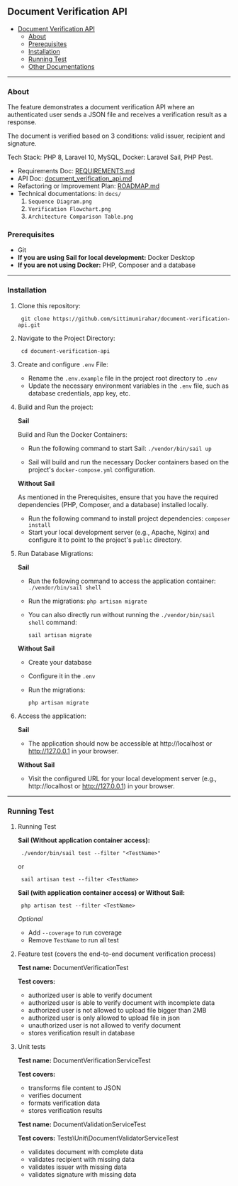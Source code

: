 ## Document Verification API
- [Document Verification API](#document-verification-api)
  - [About](#about)
  - [Prerequisites](#prerequisites)
  - [Installation](#installation)
  - [Running Test](#running-test)
  - [Other Documentations](#other-documentations)

***
### About

The feature demonstrates a document verification API where an authenticated user sends a JSON file and receives a verification result as a response.

The document is verified based on 3 conditions: valid issuer, recipient and signature. 

Tech Stack: PHP 8, Laravel 10, MySQL, Docker: Laravel Sail, PHP Pest.

 - Requirements Doc: [REQUIREMENTS.md](https://github.com/sittimunirahar/document-verification-api/blob/main/REQUIREMENTS.md)
 - API Doc: [document_verification_api.md](https://github.com/sittimunirahar/document-verification-api/blob/main/docs/document_verification_api.md)
 - Refactoring or Improvement Plan: [ROADMAP.md](https://github.com/sittimunirahar/document-verification-api/blob/main/ROADMAP.md)
 - Technical documentations: in `docs/`
    1. `Sequence Diagram.png`
    2. `Verification Flowchart.png`
    3. `Architecture Comparison Table.png`

### Prerequisites

- Git
- **If you are using Sail for local development:** Docker Desktop
- **If you are not using Docker:** PHP, Composer and a database

***

### Installation

1. Clone this repository:

        git clone https://github.com/sittimunirahar/document-verification-api.git

2. Navigate to the Project Directory:
   
        cd document-verification-api

3. Create and configure `.env` File:

   - Rename the `.env.example` file in the project root directory to `.env`
   - Update the necessary environment variables in the `.env` file, such as database credentials, app key, etc.

4. Build and Run the project:
  
    **Sail** 
    
    Build and Run the Docker Containers:
    - Run the following command to start Sail:
      `./vendor/bin/sail up`

    - Sail will build and run the necessary Docker containers based on the project's `docker-compose.yml` configuration.

    **Without Sail**
    
    As mentioned in the Prerequisites, ensure that you have the required dependencies (PHP, Composer, and a database) installed locally. 
    - Run the following command to install project dependencies:
    `composer install`
    - Start your local development server (e.g., Apache, Nginx) and configure it to point to the project's `public` directory.

5. Run Database Migrations:
   
   **Sail**
   
   - Run the following command to access the application container:
      `./vendor/bin/sail shell`

   - Run the migrations:
      `php artisan migrate`

   - You can also directly run without running the `./vendor/bin/sail shell` command: 
  
      `sail artisan migrate`

   **Without Sail**

     - Create your database 
     - Configure it in the `.env`
     - Run the migrations:
   
         `php artisan migrate`

6. Access the application:

    **Sail**

    - The application should now be accessible at http://localhost or http://127.0.0.1 in your browser.

    **Without Sail**

    - Visit the configured URL for your local development server (e.g., http://localhost or http://127.0.0.1) in your browser.

***

### Running Test

1. Running Test
   
    **Sail (Without application container access):**

    
        ./vendor/bin/sail test --filter "<TestName>"

    or 

        sail artisan test --filter <TestName>

    **Sail (with application container access) or Without Sail:**

        php artisan test --filter <TestName> 

    *Optional*
    * Add `--coverage` to run coverage
    * Remove `TestName` to run all test


2. Feature test (covers the end-to-end document verification process)

    **Test name:** DocumentVerificationTest

    **Test covers:**
    - authorized user is able to verify document      
    - authorized user is able to verify document with incomplete data
    - authorized user is not allowed to upload file bigger than 2MB
    - authorized user is only allowed to upload file in json
    - unauthorized user is not allowed to verify document
    - stores verification result in database

3. Unit tests
   
   **Test name:** DocumentVerificationServiceTest

   **Test covers:**
   - transforms file content to JSON
   - verifies document
   - formats verification data
   - stores verification results 

   **Test name:** DocumentValidationServiceTest

   **Test covers:**
   Tests\Unit\DocumentValidatorServiceTest
   - validates document with complete data
   - validates recipient with missing data
   - validates issuer with missing data
   - validates signature with missing data

